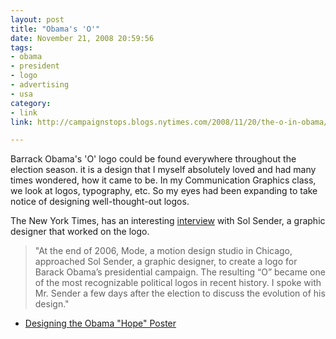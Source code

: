 ```yaml
---
layout: post
title: "Obama's 'O'"
date: November 21, 2008 20:59:56
tags:
- obama
- president
- logo
- advertising
- usa
category:
- link
link: http://campaignstops.blogs.nytimes.com/2008/11/20/the-o-in-obama/

---
```


Barrack Obama's 'O' logo could be found everywhere throughout the election season. it is a design that I myself absolutely loved and had many times wondered, how it came to be. In my Communication Graphics class, we look at logos, typography, etc. So my eyes had been expanding to take notice of designing well-thought-out logos.

The New York Times, has an interesting [interview](http://campaignstops.blogs.nytimes.com/2008/11/20/the-o-in-obama) with Sol Sender, a graphic designer that worked on the logo.

>"At the end of 2006, Mode, a motion design studio in Chicago, approached Sol Sender, a graphic designer, to create a logo for Barack Obama’s presidential campaign. The resulting “O” became one of the most recognizable political logos in recent history. I spoke with Mr. Sender a few days after the election to discuss the evolution of his design."

- [Designing the Obama "Hope" Poster](http://www.huffingtonpost.com/ben-arnon/how-the-obama-hope-poster_b_133874.html)